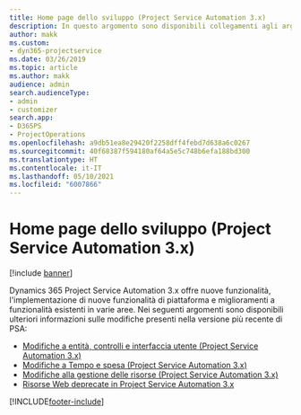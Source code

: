```yaml
---
title: Home page dello sviluppo (Project Service Automation 3.x)
description: In questo argomento sono disponibili collegamenti agli argomenti che forniscono informazioni sullo sviluppo per Dynamics 365 Project Service Automation (PSA) versione 3.x.
author: makk
ms.custom:
- dyn365-projectservice
ms.date: 03/26/2019
ms.topic: article
ms.author: makk
audience: admin
search.audienceType:
- admin
- customizer
search.app:
- D365PS
- ProjectOperations
ms.openlocfilehash: a9db51ea8e29420f2258dff4febd7d638a6c0267
ms.sourcegitcommit: 40f68387f594180af64a5e5c748b6efa188bd300
ms.translationtype: HT
ms.contentlocale: it-IT
ms.lasthandoff: 05/10/2021
ms.locfileid: "6007866"
---
```

# <a name="development-home-page-project-service-automation-3x"></a>Home page dello sviluppo (Project Service Automation 3.x)

[!include [banner](../../includes/psa-now-project-operations.md)]

Dynamics 365 Project Service Automation 3.x offre nuove funzionalità, l'implementazione di nuove funzionalità di piattaforma e miglioramenti a funzionalità esistenti in varie aree. Nei seguenti argomenti sono disponibili ulteriori informazioni sulle modifiche presenti nella versione più recente di PSA:

- [Modifiche a entità, controlli e interfaccia utente (Project Service Automation 3.x)](../developer-guides/entity-changes-v3.x.md)
- [Modifiche a Tempo e spesa (Project Service Automation 3.x)](../developer-guides/time-expense-changes-v3.x.md)
- [Modifiche alla gestione delle risorse (Project Service Automation 3.x)](../developer-guides/resource-management-changes-v3.x.md)
- [Risorse Web deprecate in Project Service Automation 3.x](../developer-guides/web-resources-deprecated-v3.x.md)


[!INCLUDE[footer-include](../../includes/footer-banner.md)]